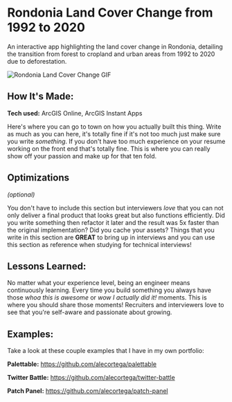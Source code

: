 # Rondonia Land Cover Change from 1992 to 2020
An interactive app highlighting the land cover change in Rondonia, detailing the transition from forest to cropland and urban areas from 1992 to 2020 due to deforestation.

<img alt = "Rondonia Land Cover Change GIF" img src="./Rondonia Land Cover Change from 1992 to 2020 Emeka Emeche - Google Chrome 2024-06-13 20-58-03.gif"/>

## How It's Made:

**Tech used:** ArcGIS Online, ArcGIS Instant Apps

Here's where you can go to town on how you actually built this thing. Write as much as you can here, it's totally fine if it's not too much just make sure you write *something*. If you don't have too much experience on your resume working on the front end that's totally fine. This is where you can really show off your passion and make up for that ten fold.

## Optimizations
*(optional)*

You don't have to include this section but interviewers *love* that you can not only deliver a final product that looks great but also functions efficiently. Did you write something then refactor it later and the result was 5x faster than the original implementation? Did you cache your assets? Things that you write in this section are **GREAT** to bring up in interviews and you can use this section as reference when studying for technical interviews!

## Lessons Learned:

No matter what your experience level, being an engineer means continuously learning. Every time you build something you always have those *whoa this is awesome* or *wow I actually did it!* moments. This is where you should share those moments! Recruiters and interviewers love to see that you're self-aware and passionate about growing.

## Examples:
Take a look at these couple examples that I have in my own portfolio:

**Palettable:** https://github.com/alecortega/palettable

**Twitter Battle:** https://github.com/alecortega/twitter-battle

**Patch Panel:** https://github.com/alecortega/patch-panel

